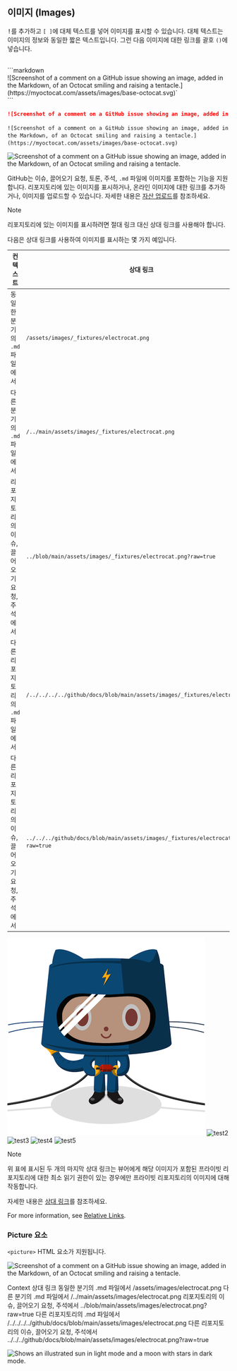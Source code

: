 ## 이미지 (Images)

<kbd>!</kbd>를 추가하고 `[ ]`에 대체 텍스트를 넣어 이미지를 표시할 수 있습니다. 대체 텍스트는 이미지의 정보와 동일한 짧은 텍스트입니다. 그런 다음 이미지에 대한 링크를 괄호 `()`에 넣습니다.

<div style="overflow-x: auto; white-space: pre-wrap;">
```markdown
![Screenshot of a comment on a GitHub issue showing an image, added in the Markdown, of an Octocat smiling and raising a tentacle.](https://myoctocat.com/assets/images/base-octocat.svg)`  
```
</div>

```markdown
![Screenshot of a comment on a GitHub issue showing an image, added in the Markdown, of an Octocat smiling and raising a tentacle.](https://myoctocat.com/assets/images/base-octocat.svg)`  
```
`![Screenshot of a comment on a GitHub issue showing an image, added in the Markdown, of an Octocat smiling and raising a tentacle.](https://myoctocat.com/assets/images/base-octocat.svg)`

![Screenshot of a comment on a GitHub issue showing an image, added in the Markdown, of an Octocat smiling and raising a tentacle.](https://myoctocat.com/assets/images/base-octocat.svg)

GitHub는 이슈, 끌어오기 요청, 토론, 주석, `.md` 파일에 이미지를 포함하는 기능을 지원합니다. 리포지토리에 있는 이미지를 표시하거나, 온라인 이미지에 대한 링크를 추가하거나, 이미지를 업로드할 수 있습니다. 자세한 내용은 [자산 업로드](https://docs.github.com/ko/get-started/writing-on-github/getting-started-with-writing-and-formatting-on-github/basic-writing-and-formatting-syntax#uploading-assets)를 참조하세요.

> [!NOTE]  
> 리포지토리에 있는 이미지를 표시하려면 절대 링크 대신 상대 링크를 사용해야 합니다.

다음은 상대 링크를 사용하여 이미지를 표시하는 몇 가지 예입니다.

| 컨텍스트 | 상대 링크 |
| ------ | -------- |
| 동일한 분기의 `.md` 파일에서 | `/assets/images/_fixtures/electrocat.png` |
| 다른 분기의 `.md`파일에서 | `/../main/assets/images/_fixtures/electrocat.png` |
| 리포지토리의 이슈, 끌어오기 요청, 주석에서 | `../blob/main/assets/images/_fixtures/electrocat.png?raw=true` |
| 다른 리포지토리의 `.md` 파일에서 | `/../../../../github/docs/blob/main/assets/images/_fixtures/electrocat.png` |
| 다른 리포지토리의 이슈, 끌어오기 요청, 주석에서 | `../../../github/docs/blob/main/assets/images/_fixtures/electrocat.png?raw=true` |

![test1](/assets/images/_fixtures/electrocat.png)
![test2](/../main/assets/images/_fixtures/electrocat.png)
![test3](../blob/main/assets/images/_fixtures/electrocat.png?raw=true)
![test4](/../../../../github/docs/blob/main/assets/images/_fixtures/electrocat.png)
![test5](../../../github/docs/blob/main/assets/images/_fixtures/electrocat.png?raw=true)

> [!NOTE]  
> 위 표에 표시된 두 개의 마지막 상대 링크는 뷰어에게 해당 이미지가 포함된 프라이빗 리포지토리에 대한 최소 읽기 권한이 있는 경우에만 프라이빗 리포지토리의 이미지에 대해 작동합니다.

자세한 내용은 [상대 링크](https://docs.github.com/ko/get-started/writing-on-github/getting-started-with-writing-and-formatting-on-github/basic-writing-and-formatting-syntax#relative-links)를 참조하세요.

For more information, see [Relative Links](#relative-links).

### Picture 요소

`<picture>` HTML 요소가 지원됩니다.










![Screenshot of a comment on a GitHub issue showing an image, added in the Markdown, of an Octocat smiling and raising a tentacle.](https://myoctocat.com/assets/images/base-octocat.svg)


Context	상대 링크
동일한 분기의 .md 파일에서	/assets/images/electrocat.png
다른 분기의 .md 파일에서	/../main/assets/images/electrocat.png
리포지토리의 이슈, 끌어오기 요청, 주석에서	../blob/main/assets/images/electrocat.png?raw=true
다른 리포지토리의 .md 파일에서	/../../../../github/docs/blob/main/assets/images/electrocat.png
다른 리포지토리의 이슈, 끌어오기 요청, 주석에서	../../../github/docs/blob/main/assets/images/electrocat.png?raw=true

<picture>
  <source media="(prefers-color-scheme: dark)" srcset="https://user-images.githubusercontent.com/25423296/163456776-7f95b81a-f1ed-45f7-b7ab-8fa810d529fa.png">
  <source media="(prefers-color-scheme: light)" srcset="https://user-images.githubusercontent.com/25423296/163456779-a8556205-d0a5-45e2-ac17-42d089e3c3f8.png">
  <img alt="Shows an illustrated sun in light mode and a moon with stars in dark mode." src="https://user-images.githubusercontent.com/25423296/163456779-a8556205-d0a5-45e2-ac17-42d089e3c3f8.png">
</picture>